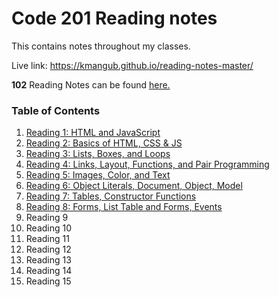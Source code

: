 # Code 201 Reading notes

This contains notes throughout my classes. 

Live link: https://kmangub.github.io/reading-notes-master/

**102** Reading Notes can be found [here.](https://kmangub.github.io/reading-notes/)

### Table of Contents


1. [Reading 1: HTML and JavaScript](class-01.md)
2. [Reading 2: Basics of HTML, CSS & JS](class-02.md)
3. [Reading 3: Lists, Boxes, and Loops](class-03.md)
4. [Reading 4: Links, Layout, Functions, and Pair Programming](class-04.md)
5. [Reading 5: Images, Color, and Text](class-05.md)
6. [Reading 6: Object Literals, Document, Object, Model](class-06.md)
7. [Reading 7: Tables, Constructor Functions](class-07.md)
8. [Reading 8: Forms, List Table and Forms, Events](class-08.md) 
9. Reading 9
10. Reading 10
11. Reading 11
12. Reading 12
13. Reading 13
14. Reading 14
15. Reading 15
